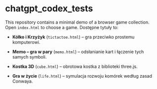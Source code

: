 # chatgpt_codex_tests

This repository contains a minimal demo of a browser game collection. Open `index.html` to choose a game. Dostępne tytuły to:

* **Kółko i Krzyżyk** (`tictactoe.html`) – gra przeciwko prostemu komputerowi.
* **Memo – gra w pary** (`memo.html`) – odsłanianie kart i łączenie tych samych symboli.

* **Kostka 3D** (`cube.html`) – obrotowa kostka z biblioteki three.js.

* **Gra w życie** (`life.html`) – symulacja rozwoju komórek według zasad Conwaya.
